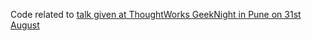 
Code related to [talk given at ThoughtWorks GeekNight in Pune on 31st August](https://www.slideshare.net/SandeepJoshi55/data-streaming-algorithms-65575952)
